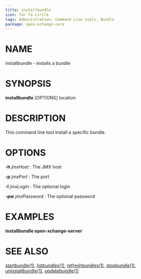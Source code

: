 ```yaml
---
title: installbundle
icon: far fa-circle
tags: Administration, Command Line tools, Bundle
package: open-xchange-core
---
```


# NAME

installbundle - installs a bundle

# SYNOPSIS

**installbundle** [OPTIONS] location


# DESCRIPTION

This command line tool install a specific bundle.

# OPTIONS

**-h** *jmxHost*
: The JMX host

**-p** *jmxPort*
: The port

**-l** *jmxLogin*
: The optional login
 
**-pw** *jmxPassword*
: The optional password

# EXAMPLES

**installbundle open-xchange-server**


# SEE ALSO

[startbundle(1)](startbundle), [listbundles(1)](listbundles), [refreshbundles(1)](refreshbundles), [stopbundle(1)](stopbundle), [uninstallbundle(1)](uninstallbundle), [updatebundle(1)](updatebundle)